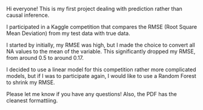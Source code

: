 Hi everyone! This is my first project dealing with prediction rather than causal inference. 

I participated in a Kaggle competition that compares the RMSE (Root Square Mean Deviation) from my test data with true data. 

I started by initially, my RMSE was high, but I made the choice to convert all NA values to the mean of the variable. This significantly dropped my RMSE, from around 0.5 to around 0.17.

I decided to use a linear model for this competition rather more complicated models, but if I was to participate again, I would like to use a Random Forest to shrink my RMSE.

Please let me know if you have any questions! Also, the PDF has the cleanest formattiing.

